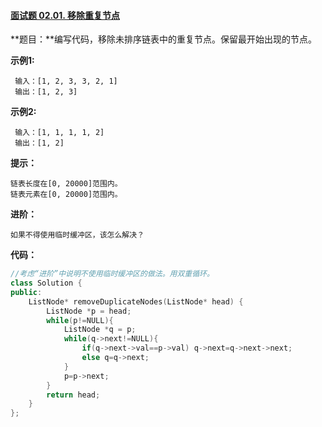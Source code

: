 #### [面试题 02.01. 移除重复节点](https://leetcode-cn.com/problems/remove-duplicate-node-lcci/)

**题目：**编写代码，移除未排序链表中的重复节点。保留最开始出现的节点。

**示例1:**

```
 输入：[1, 2, 3, 3, 2, 1]
 输出：[1, 2, 3]
```

**示例2:**

```
 输入：[1, 1, 1, 1, 2]
 输出：[1, 2]
```

**提示：**

    链表长度在[0, 20000]范围内。
    链表元素在[0, 20000]范围内。

**进阶：**

```
如果不得使用临时缓冲区，该怎么解决？
```

**代码：**

```c++
//考虑“进阶”中说明不使用临时缓冲区的做法。用双重循环。
class Solution {
public:
    ListNode* removeDuplicateNodes(ListNode* head) {
        ListNode *p = head;
        while(p!=NULL){
            ListNode *q = p;
            while(q->next!=NULL){
                if(q->next->val==p->val) q->next=q->next->next;
                else q=q->next;
            }
            p=p->next;
        }
        return head;
    }
};
```

